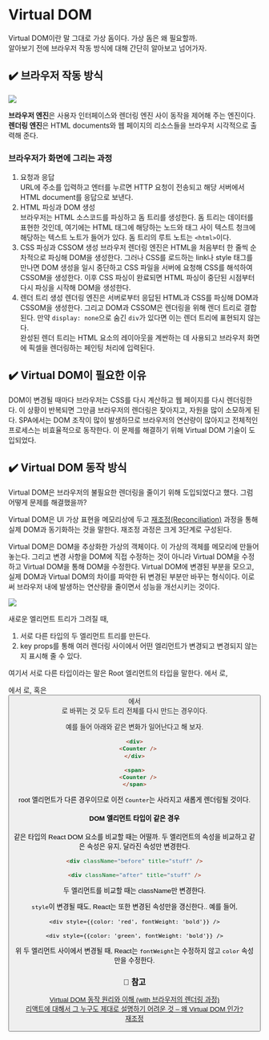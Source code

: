 # Virtual DOM

Virtual DOM이란 말 그대로 가상 돔이다. 가상 돔은 왜 필요할까.  
 알아보기 전에 브라우저 작동 방식에 대해 간단히 알아보고 넘어가자.

## ✔️ 브라우저 작동 방식

![](https://media.vlpt.us/images/kim-jaemin420/post/ed6d061e-acb8-4cae-ad79-429205f2c7db/image.png)

**브라우저 엔진**은 사용자 인터페이스와 렌더링 엔진 사이 동작을 제어해 주는 엔진이다.  
**렌더링 엔진**은 HTML documents와 웹 페이지의 리소스들을 브라우저 시각적으로 출력해 준다.

### 브라우저가 화면에 그리는 과정

1. 요청과 응답  
   URL에 주소를 입력하고 엔터를 누르면 HTTP 요청이 전송되고 해당 서버에서 HTML document를 응답으로 보낸다.
2. HTML 파싱과 DOM 생성  
   브라우저는 HTML 소스코드를 파싱하고 돔 트리를 생성한다. 돔 트리는 데이터를 표현한 것인데, 여기에는 HTML 태그에 해당하는 노드와 태그 사이 텍스트 청크에 해당하는 텍스트 노트가 들어가 있다. 돔 트리의 루트 노트는 `<html>`이다.
3. CSS 파싱과 CSSOM 생성
   브라우저 렌더링 엔진은 HTML을 처음부터 한 줄씩 순차적으로 파싱해 DOM을 생성한다. 그러나 CSS를 로드하는 link나 style 태그를 만나면 DOM 생성을 일시 중단하고 CSS 파일을 서버에 요청해 CSS를 해석하여 CSSOM을 생성한다. 이후 CSS 파싱이 완료되면 HTML 파싱이 중단된 시점부터 다시 파싱을 시작해 DOM을 생성한다.
4. 렌더 트리 생성
   렌더링 엔진은 서버로부터 응답된 HTML과 CSS를 파싱해 DOM과 CSSOM을 생성한다. 그리고 DOM과 CSSOM은 렌더링을 위해 렌더 트리로 결합된다. 만약 `display: none`으로 숨긴 `div`가 있다면 이는 렌더 트리에 표현되지 않는다.  
   완성된 렌더 트리는 HTML 요소의 레이아웃을 계싼하는 데 사용되고 브라우저 화면에 픽셀을 렌더링하는 페인팅 처리에 입력된다.

## ✔️ Virtual DOM이 필요한 이유

DOM이 변경될 때마다 브라우저는 CSS를 다시 계산하고 웹 페이지를 다시 렌더링한다. 이 상황이 반복되면 그만큼 브라우저의 렌더링은 잦아지고, 자원을 많이 소모하게 된다. SPA에서는 DOM 조작이 많이 발생하므로 브라우저의 연산량이 많아지고 전체적인 프로세스는 비효율적으로 동작한다. 이 문제를 해결하기 위해 Virtual DOM 기술이 도입되었다.

## ✔️ Virtual DOM 동작 방식

Virtual DOM은 브라우저의 불필요한 렌더링을 줄이기 위해 도입되었다고 했다. 그럼 어떻게 문제를 해결했을까?

Virtual DOM은 UI 가상 표현을 메모리상에 두고 [재조정(Reconciliation)](https://reactjs.org/docs/reconciliation.html) 과정을 통해 실제 DOM과 동기화하는 것을 말한다. 재조정 과정은 크게 3단계로 구성된다.

Virtual DOM은 DOM을 추상화한 가상의 객체이다. 이 가상의 객체를 메모리에 만들어 놓는다. 그리고 변경 사항을 DOM에 직접 수정하는 것이 아니라 Virtual DOM을 수정하고 Virtual DOM을 통해 DOM을 수정한다.
Virtual DOM에 변경된 부분을 모으고, 실제 DOM과 Virtual DOM의 차이를 파악한 뒤 변경된 부분만 바꾸는 형식이다. 이로써 브라우저 내에 발생하는 연산량을 줄이면서 성능을 개선시키는 것이다.

![](https://miro.medium.com/max/700/1*8OCCATi8_5HmWI1QpjrRNA.png)

새로운 엘리먼트 트리가 그려질 때,

1. 서로 다른 타입의 두 엘리먼트 트리를 만든다.
2. key props를 통해 여러 렌더링 사이에서 어떤 엘리먼트가 변경되고 변경되지 않는지 표시해 줄 수 있다.

여기서 서로 다른 타입이라는 말은 Root 엘리먼트의 타입을 말한다. <a>에서 <img>로, <Article>에서 <Comment>로, 혹은 <Button>에서 <div>로 바뀌는 것 모두 트리 전체를 다시 만드는 경우이다.

예를 들어 아래와 같은 변화가 일어난다고 해 보자.

```html
<div>
  <Counter />
</div>

<span>
  <Counter />
</span>
```

root 엘리먼트가 다른 경우이므로 이전 `Counter`는 사라지고 새롭게 렌더링될 것이다.

#### DOM 엘리먼트 타입이 같은 경우

같은 타입의 React DOM 요소를 비교할 때는 어떨까. 두 엘리먼트의 속성을 비교하고 같은 속성은 유지, 달라진 속성만 변경한다.

```html
<div className="before" title="stuff" />

<div className="after" title="stuff" />
```

두 엘리먼트를 비교할 때는 className만 변경한다.

`style`이 변경될 때도, React는 또한 변경된 속성만을 갱신한다.. 예를 들어,

```
<div style={{color: 'red', fontWeight: 'bold'}} />

<div style={{color: 'green', fontWeight: 'bold'}} />
```

위 두 엘리먼트 사이에서 변경될 때, React는 `fontWeight`는 수정하지 않고 `color` 속성만을 수정한다.

### 🚩 참고

[Virtual DOM 동작 원리와 이해 (with 브라우저의 렌더링 과정)](https://jeong-pro.tistory.com/210)  
[ 리액트에 대해서 그 누구도 제대로 설명하기 어려운 것 – 왜 Virtual DOM 인가?](https://velopert.com/3236)  
[재조정](https://ko.reactjs.org/docs/reconciliation.html#gatsby-focus-wrapper)
